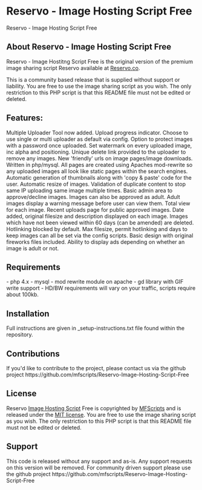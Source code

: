 <h1>Reservo - Image Hosting Script Free</h1>

Reservo - Image Hosting Script Free

<h2>About Reservo - Image Hosting Script Free</h2>
Reservo - Image Hostitng Script Free is the original version of the premium image sharing script Reservo available at <a href="https://reservo.co/">Reservo.co</a>.

This is a community based release that is supplied without support or liability. You are free to use the image sharing script as you wish. The only restriction to this PHP script is that this README file must not be edited or deleted. 

<h2>Features:</h2>
Multiple Uploader Tool now added.
Upload progress indicator.
Choose to use single or multi uploader as default via config.
Option to protect images with a password once uploaded.
Set watermark on every uploaded image, inc alpha and positioning.
Unique delete link provided to the uploader to remove any images.
New 'friendly' urls on image pages/image downloads.
Written in php/mysql.
All pages are created using Apaches mod-rewrite so any uploaded images all look like static pages within the search engines.
Automatic generation of thumbnails along with 'copy & paste' code for the user.
Automatic resize of images.
Validation of duplicate content to stop same IP uploading same image multiple times.
Basic admin area to approve/decline images. Images can also be approved as adult.
Adult images display a warning message before user can view them.
Total view for each image.
Recent uploads page for public approved images.
Date added, original filesize and description displayed on each image.
Images which have not been viewed within 60 days (can be amended) are deleted.
Hotlinking blocked by default.
Max filesize, permit hotlinking and days to keep images can all be set via the config scripts.
Basic design with original fireworks files included.
Ability to display ads depending on whether an image is adult or not.

<h2>Requirements</h2>
- php 4.x
- mysql
- mod rewrite module on apache
- gd library with GIF write support
- HD/BW requirements will vary on your traffic, scripts require about 100kb.

<h2>Installation</h2>
Full instructions are given in _setup-instructions.txt file found within the repository.

<h2>Contributions</h2>
If you'd like to contribute to the project, please contact us via the github project https://github.com/mfscripts/Reservo-Image-Hosting-Script-Free

<h2>License</h2>
Reservo <a href="https://reservo.co/">Image Hosting Script</a> Free is copyrighted by <a href="http://mfscripts.com/">MFScripts</a> and is released under the <a href="http://opensource.org/licenses/MIT">MIT license</a>. You are free to use the image sharing script as you wish. The only restriction to this PHP script is that this README file must not be edited or deleted. 

<h2>Support</h2>
This code is released without any support and as-is. Any support requests on this version will be removed. For community driven support please use the github project https://github.com/mfscripts/Reservo-Image-Hosting-Script-Free
